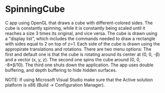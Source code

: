 # SpinningCube
C app using OpenGL that draws a cube with different-colored sides. The cube is constantly spinning, while it is constantly being scaled until it reaches a size 3 times its 
original, and vice versa.
The cube is drawn using a "display list", which includes the commands needed to draw a rectangle with sides equal to 2 on top of z=1. Each side of the cube is drawn using the
appropirate translations and rotations.
There are two menu options: 
The first and default one is that the cube is rotating around its center at (0, 0, -β) and a vector (x, y, z).
The second one spins the cube around (0, 0, -8*β/10).
The third one shuts down the application.
The app uses double buffering, and depth buffering to hide hidden surfaces.

NOTE: If using Microsoft Visual Studio make sure that the Active solution platform is x86 (Build -> Configuration Manager).
